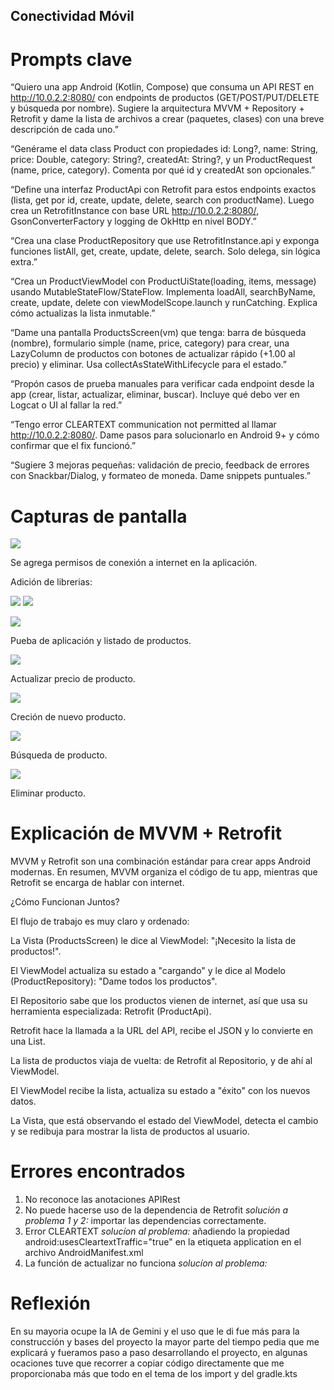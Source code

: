 ## Conectividad Móvil ##

# Prompts clave #
“Quiero una app Android (Kotlin, Compose) que consuma un API REST en http://10.0.2.2:8080/ con endpoints de productos (GET/POST/PUT/DELETE y búsqueda por nombre). Sugiere la arquitectura MVVM + Repository + Retrofit y dame la lista de archivos a crear (paquetes, clases) con una breve descripción de cada uno.”

“Genérame el data class Product con propiedades id: Long?, name: String, price: Double, category: String?, createdAt: String?, y un ProductRequest (name, price, category). Comenta por qué id y createdAt son opcionales.”

“Define una interfaz ProductApi con Retrofit para estos endpoints exactos (lista, get por id, create, update, delete, search con productName). Luego crea un RetrofitInstance con base URL http://10.0.2.2:8080/, GsonConverterFactory y logging de OkHttp en nivel BODY.”

“Crea una clase ProductRepository que use RetrofitInstance.api y exponga funciones listAll, get, create, update, delete, search. Solo delega, sin lógica extra.”

“Crea un ProductViewModel con ProductUiState(loading, items, message) usando MutableStateFlow/StateFlow. Implementa loadAll, searchByName, create, update, delete con viewModelScope.launch y runCatching. Explica cómo actualizas la lista inmutable.”

“Dame una pantalla ProductsScreen(vm) que tenga: barra de búsqueda (nombre), formulario simple (name, price, category) para crear, una LazyColumn de productos con botones de actualizar rápido (+1.00 al precio) y eliminar. Usa collectAsStateWithLifecycle para el estado.”

“Propón casos de prueba manuales para verificar cada endpoint desde la app (crear, listar, actualizar, eliminar, buscar). Incluye qué debo ver en Logcat o UI al fallar la red.”

“Tengo error CLEARTEXT communication not permitted al llamar http://10.0.2.2:8080/. Dame pasos para solucionarlo en Android 9+ y cómo confirmar que el fix funcionó.”

“Sugiere 3 mejoras pequeñas: validación de precio, feedback de errores con Snackbar/Dialog, y formateo de moneda. Dame snippets puntuales.”

# Capturas de pantalla #

![](docs/images/01.png)

Se agrega permisos de conexión a internet en la aplicación.

Adición de librerias:

![](docs/images/02.png)
![](docs/images/03.png)

![](docs/images/05.png)

Pueba de aplicación y listado de productos.

![](docs/images/06.png)

Actualizar precio de producto.

![](docs/images/07.png)

Creción de nuevo producto.

![](docs/images/08.png)

Búsqueda de producto.

![](docs/images/09.png)

Eliminar producto.

# Explicación de MVVM + Retrofit #
MVVM y Retrofit son una combinación estándar para crear apps Android modernas. En resumen, MVVM organiza el código de tu app, mientras que Retrofit se encarga de hablar con internet.

¿Cómo Funcionan Juntos?

El flujo de trabajo es muy claro y ordenado:

La Vista (ProductsScreen) le dice al ViewModel: "¡Necesito la lista de productos!".

El ViewModel actualiza su estado a "cargando" y le dice al Modelo (ProductRepository): "Dame todos los productos".

El Repositorio sabe que los productos vienen de internet, así que usa su herramienta especializada: Retrofit (ProductApi).

Retrofit hace la llamada a la URL del API, recibe el JSON y lo convierte en una List<Product>.

La lista de productos viaja de vuelta: de Retrofit al Repositorio, y de ahí al ViewModel.

El ViewModel recibe la lista, actualiza su estado a "éxito" con los nuevos datos.

La Vista, que está observando el estado del ViewModel, detecta el cambio y se redibuja para mostrar la lista de productos al usuario.

# Errores encontrados #
1. No reconoce las anotaciones APIRest
2. No puede hacerse uso de la dependencia de Retrofit
_solución a problema 1 y 2:_ importar las dependencias correctamente.
3. Error CLEARTEXT
_solucíon al problema:_ añadiendo la propiedad android:usesCleartextTraffic="true" en la etiqueta application en el archivo AndroidManifest.xml
4. La función de actualizar no funciona
_solucíon al problema:_

# Reflexión #
En su mayoria ocupe la IA de Gemini y el uso que le di fue más para la construcción y bases del proyecto la mayor parte del tiempo pedia que me explicará y fueramos paso a paso desarrollando el proyecto, en algunas ocaciones tuve que recorrer a copiar código directamente que me proporcionaba más que todo en el tema de los import y del gradle.kts
